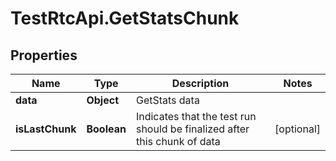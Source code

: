 # TestRtcApi.GetStatsChunk

## Properties
Name | Type | Description | Notes
------------ | ------------- | ------------- | -------------
**data** | **Object** | GetStats data | 
**isLastChunk** | **Boolean** | Indicates that the test run should be finalized after this chunk of data | [optional] 


